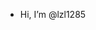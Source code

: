-  Hi, I’m @lzl1285
<!---
lzl1285/lzl1285 is a ✨ special ✨ repository because its `README.md` (this file) appears on your GitHub profile.
You can click the Preview link to take a look at your changes.
--->
